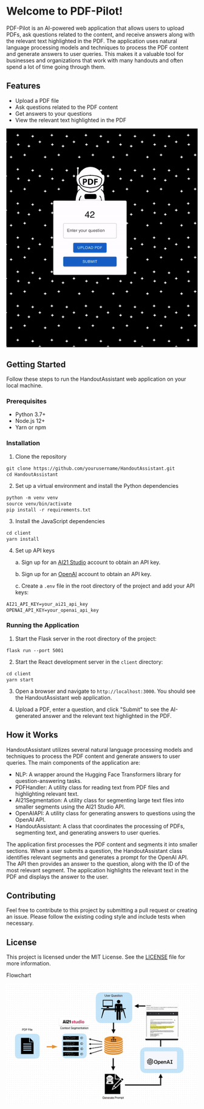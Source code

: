 # Welcome to PDF-Pilot!


PDF-Pilot is an AI-powered web application that allows users to upload PDFs, ask questions related to the content, and receive answers along with the relevant text highlighted in the PDF. 
The application uses natural language processing models and techniques to process the PDF content and generate answers to user queries.
This makes it a valuable tool for businesses and organizations that work with many handouts and often spend a lot of time going through them.

## Features

- Upload a PDF file
- Ask questions related to the PDF content
- Get answers to your questions
- View the relevant text highlighted in the PDF


<img src="images/Pilot.gif" alt="PDF-Pilot-GIF" width="600px">


## Getting Started

Follow these steps to run the HandoutAssistant web application on your local machine.

### Prerequisites

- Python 3.7+
- Node.js 12+
- Yarn or npm

### Installation

1. Clone the repository
```
git clone https://github.com/yourusername/HandoutAssistant.git
cd HandoutAssistant
```

2. Set up a virtual environment and install the Python dependencies
```
python -m venv venv
source venv/bin/activate
pip install -r requirements.txt
```

3. Install the JavaScript dependencies
```
cd client
yarn install
```

4. Set up API keys

   a. Sign up for an [AI21 Studio](https://ai21.com/studio) account to obtain an API key.

   b. Sign up for an [OpenAI](https://beta.openai.com/signup/) account to obtain an API key.

   c. Create a `.env` file in the root directory of the project and add your API keys:

```
AI21_API_KEY=your_ai21_api_key
OPENAI_API_KEY=your_openai_api_key
```

### Running the Application

1. Start the Flask server in the root directory of the project:

```
flask run --port 5001
```

2. Start the React development server in the `client` directory:

```
cd client
yarn start
```

3. Open a browser and navigate to `http://localhost:3000`. You should see the HandoutAssistant web application.

4. Upload a PDF, enter a question, and click "Submit" to see the AI-generated answer and the relevant text highlighted in the PDF.

## How it Works

HandoutAssistant utilizes several natural language processing models and techniques to process the PDF content and generate answers to user queries. The main components of the application are:

- NLP: A wrapper around the Hugging Face Transformers library for question-answering tasks.
- PDFHandler: A utility class for reading text from PDF files and highlighting relevant text.
- AI21Segmentation: A utility class for segmenting large text files into smaller segments using the AI21 Studio API.
- OpenAIAPI: A utility class for generating answers to questions using the OpenAI API.
- HandoutAssistant: A class that coordinates the processing of PDFs, segmenting text, and generating answers to user queries.

The application first processes the PDF content and segments it into smaller sections. When a user submits a question, the HandoutAssistant class identifies relevant segments and generates a prompt for the OpenAI API. The API then provides an answer to the question, along with the ID of the most relevant segment. The application highlights the relevant text in the PDF and displays the answer to the user.

## Contributing

Feel free to contribute to this project by submitting a pull request or creating an issue. Please follow the existing coding style and include tests when necessary.

## License

This project is licensed under the MIT License. See the [LICENSE](LICENSE) file for more information.







Flowchart






<img src="images/Flowchart.png" alt="Flowchart" width="600px">


                                                            
